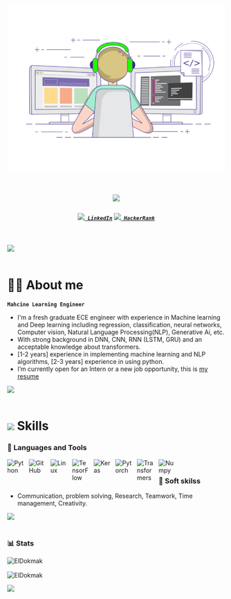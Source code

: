 <h1 align="center">
    <img src="https://raw.githubusercontent.com/devSouvik/devSouvik/master/gif3.gif">
</h1>
<h1 align="center">
  <a href="https://git.io/typing-svg">
    <img src="https://readme-typing-svg.herokuapp.com/?lines=Hello,+There!+👋;This+is+Ahmed+Eldokmak..;Nice+to+meet+you!&center=true&size=30">
  </a>
</h1>

<h5 align="center">
  <code><a href="https://www.linkedin.com/in/ahmed-eldokmak-7350a81b2/" title="LinkedIn Profile"><img width="30" src="https://static.vecteezy.com/system/resources/previews/018/930/587/original/linkedin-logo-linkedin-icon-transparent-free-png.png"> LinkedIn</a></code>
  <code><a href="https://www.hackerrank.com/a7medeldokmak" title="HackerRank Profile"><img width="30" src="https://upload.wikimedia.org/wikipedia/commons/thumb/4/40/HackerRank_Icon-1000px.png/800px-HackerRank_Icon-1000px.png"> HackerRank</a></code>
</h5>
<br>

<img src="https://user-images.githubusercontent.com/73097560/115834477-dbab4500-a447-11eb-908a-139a6edaec5c.gif"><br><br>

# 🏄‍♂️ About me

**`Mahcine Learning Engineer`**

- I'm a fresh graduate ECE engineer with experience in Machine learning and Deep learning including regression, classification, neural networks, Computer vision, Natural Language Processing(NLP), Generative Ai, etc.
- With strong background in DNN, CNN, RNN (LSTM, GRU) and an acceptable knowledge about transformers.
- [1-2 years] experience in implementing machine learning and NLP algorithms, [2-3 years] experience in using python. 
- I’m currently open for an Intern or a new job opportunity, this is [my resume](https://drive.google.com/drive/folders/1TKNbrLDFsr9a1HZhZMiV3FsdoTJgcZvz?usp=sharing)


<img src="https://user-images.githubusercontent.com/73097560/115834477-dbab4500-a447-11eb-908a-139a6edaec5c.gif"><br><br>
# <img src="https://media2.giphy.com/media/QssGEmpkyEOhBCb7e1/giphy.gif?cid=ecf05e47a0n3gi1bfqntqmob8g9aid1oyj2wr3ds3mg700bl&rid=giphy.gif" width ="25"><b> Skills</b>

### 🧰 Languages and Tools
<img align="left" alt="Python" width="40px" style="padding-right:10px;" src="https://cdn.jsdelivr.net/gh/devicons/devicon/icons/python/python-plain.svg" />
<img align="left" alt="GitHub" width="40px" style="padding-right:10px;" src="https://cdn.jsdelivr.net/gh/devicons/devicon/icons/github/github-original.svg" />
<img align="left" alt="Linux" width="40px" style="padding-right:10px;" src="https://cdn.jsdelivr.net/gh/devicons/devicon/icons/linux/linux-original.svg" />
<img align="left" alt="TensorFlow" width="40px" style="padding-right:10px;" src="https://avatars.githubusercontent.com/u/15658638?s=280&v=4" />
<img align="left" alt="Keras" width="40px" style="padding-right:10px;" src="https://upload.wikimedia.org/wikipedia/commons/thumb/a/ae/Keras_logo.svg/1200px-Keras_logo.svg.png" />
<img align="left" alt="Pytorch" width="40px" style="padding-right:10px;" src="https://pytorch.org/assets/images/pytorch-logo.png" />
<img align="left" alt="Transformers" width="40px" style="padding-right:10px;" src="https://editor.analyticsvidhya.com/uploads/6350167a2c0590affeba7880ebeb46a115d863972d8ba.png" />
<img align="left" alt="Numpy" width="40px" style="padding-right:10px;" src="https://user-images.githubusercontent.com/67586773/105040771-43887300-5a88-11eb-9f01-bee100b9ef22.png" />
<br />



### 🧰 Soft skilss
- Communication, problem solving, Research, Teamwork, Time management, Creativity. 

<img src="https://user-images.githubusercontent.com/73097560/115834477-dbab4500-a447-11eb-908a-139a6edaec5c.gif"><br><br>

### 📊 Stats

<p>&nbsp;<img align="left" src="https://github-readme-stats.vercel.app/api?username=ElDokmak&show_icons=true&locale=en&theme=tokyonight" alt="ElDokmak" /></p>
<p><img align="center" src="https://github-readme-stats.vercel.app/api/top-langs?username=ElDokmak&show_icons=true&locale=en&layout=compact&theme=tokyonight" alt="ElDokmak" /></p>


<!--- ![Ahmed's GitHub stats](https://github-readme-stats.vercel.app/api?username=ElDokmak&show_icons=true&theme=tokyonight) -->

<img src="https://user-images.githubusercontent.com/73097560/115834477-dbab4500-a447-11eb-908a-139a6edaec5c.gif"><br><br>
<!---
<strong>Top Repositories</strong>

[![Readme Card](https://github-readme-stats.vercel.app/api/pin/?username=ElDokmak&repo=Bloom-Finetuning-LoRA&theme=tokyonight)](https://github.com/ElDokmak/Bloom-Finetuning-LoRA)

[![Readme Card](https://github-readme-stats.vercel.app/api/pin/?username=ElDokmak&repo=Next_word_prediction&theme=tokyonight)](https://github.com/ElDokmak/Next_word_prediction)

[![Readme Card](https://github-readme-stats.vercel.app/api/pin/?username=ElDokmak&repo=Transformers-From-Scratch&theme=tokyonight)](https://github.com/ElDokmak/Transformers-From-Scratch)

<details>
 <summary><h3>👨‍💻 Ahmed's Journey</h3></summary>
-->
